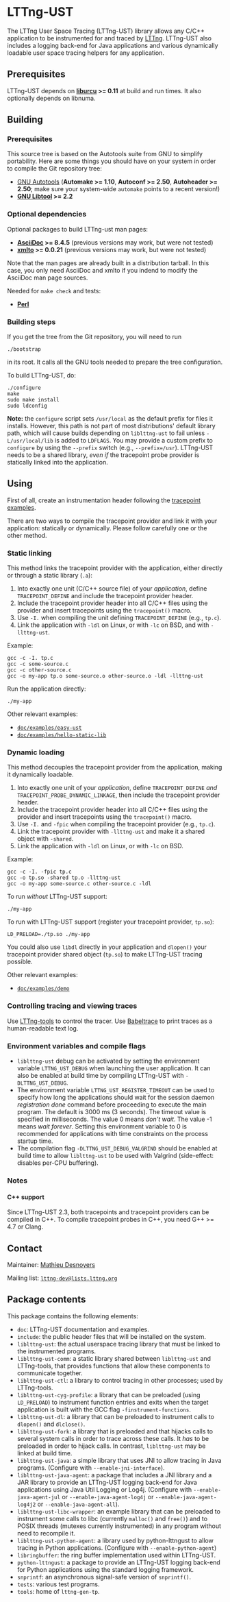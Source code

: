 LTTng-UST
=========

The LTTng User Space Tracing (LTTng-UST) library allows any C/C++
application to be instrumented for and traced by
[LTTng](http://lttng.org/). LTTng-UST also includes a logging
back-end for Java applications and various dynamically loadable
user space tracing helpers for any application.


Prerequisites
-------------

LTTng-UST depends on **[liburcu](http://liburcu.org/) >= 0.11** at build and
run times. It also optionally depends on libnuma.


Building
--------

### Prerequisites

This source tree is based on the Autotools suite from GNU to simplify
portability. Here are some things you should have on your system in order to
compile the Git repository tree:

  - [GNU Autotools](http://www.gnu.org/software/autoconf/)
    (**Automake >= 1.10**, **Autoconf >= 2.50**,
    **Autoheader >= 2.50**;
    make sure your system-wide `automake` points to a recent version!)
  - **[GNU Libtool](https://www.gnu.org/software/libtool/) >= 2.2**


### Optional dependencies

Optional packages to build LTTng-ust man pages:

  - **[AsciiDoc](http://www.methods.co.nz/asciidoc/) >= 8.4.5**
    (previous versions may work, but were not tested)
  - **[xmlto](https://fedorahosted.org/xmlto/) >= 0.0.21** (previous
    versions may work, but were not tested)

Note that the man pages are already built in a distribution tarball.
In this case, you only need AsciiDoc and xmlto if you indend to modify
the AsciiDoc man page sources.

Needed for `make check` and tests:

  - **[Perl](https://www.perl.org/)**


### Building steps

If you get the tree from the Git repository, you will need to run

    ./bootstrap

in its root. It calls all the GNU tools needed to prepare the tree
configuration.

To build LTTng-UST, do:

    ./configure
    make
    sudo make install
    sudo ldconfig

**Note:** the `configure` script sets `/usr/local` as the default prefix for
files it installs. However, this path is not part of most distributions'
default library path, which will cause builds depending on `liblttng-ust`
to fail unless `-L/usr/local/lib` is added to `LDFLAGS`. You may provide a
custom prefix to `configure` by using the `--prefix` switch
(e.g., `--prefix=/usr`). LTTng-UST needs to be a shared library, _even if_
the tracepoint probe provider is statically linked into the application.


Using
-----

First of all, create an instrumentation header following the
[tracepoint examples](doc/examples).

There are two ways to compile the tracepoint provider and link it with
your application: statically or dynamically. Please follow carefully one
or the other method.


### Static linking

This method links the tracepoint provider with the application,
either directly or through a static library (`.a`):

  1. Into exactly one unit (C/C++ source file) of your _application_,
     define `TRACEPOINT_DEFINE` and include the tracepoint provider
     header.
  2. Include the tracepoint provider header into all C/C++ files using
     the provider and insert tracepoints using the `tracepoint()` macro.
  3. Use `-I.` when compiling the unit defining `TRACEPOINT_DEFINE`
     (e.g., `tp.c`).
  4. Link the application with `-ldl` on Linux, or with `-lc` on BSD,
     and with `-llttng-ust`.

Example:

    gcc -c -I. tp.c
    gcc -c some-source.c
    gcc -c other-source.c
    gcc -o my-app tp.o some-source.o other-source.o -ldl -llttng-ust

Run the application directly:

    ./my-app

Other relevant examples:

  - [`doc/examples/easy-ust`](doc/examples/easy-ust)
  - [`doc/examples/hello-static-lib`](doc/examples/hello-static-lib)


### Dynamic loading

This method decouples the tracepoint provider from the application,
making it dynamically loadable.

  1. Into exactly one unit of your _application_, define
     `TRACEPOINT_DEFINE` _and_ `TRACEPOINT_PROBE_DYNAMIC_LINKAGE`,
     then include the tracepoint provider header.
  2. Include the tracepoint provider header into all C/C++ files using
     the provider and insert tracepoints using the `tracepoint()` macro.
  3. Use `-I.` and `-fpic` when compiling the tracepoint provider
     (e.g., `tp.c`).
  4. Link the tracepoint provider with `-llttng-ust` and make it a
     shared object with `-shared`.
  5. Link the application with `-ldl` on Linux, or with `-lc` on BSD.

Example:

    gcc -c -I. -fpic tp.c
    gcc -o tp.so -shared tp.o -llttng-ust
    gcc -o my-app some-source.c other-source.c -ldl

To run _without_ LTTng-UST support:

    ./my-app

To run with LTTng-UST support (register your tracepoint provider,
`tp.so`):

    LD_PRELOAD=./tp.so ./my-app

You could also use `libdl` directly in your application and `dlopen()`
your tracepoint provider shared object (`tp.so`) to make LTTng-UST
tracing possible.

Other relevant examples:

  - [`doc/examples/demo`](doc/examples/demo)


### Controlling tracing and viewing traces

Use [LTTng-tools](https://lttng.org/download) to control the tracer.
Use [Babeltrace](https://lttng.org/babeltrace) to print traces as a
human-readable text log.


### Environment variables and compile flags

  - `liblttng-ust` debug can be activated by setting the environment
    variable `LTTNG_UST_DEBUG` when launching the user application. It
    can also be enabled at build time by compiling LTTng-UST with
    `-DLTTNG_UST_DEBUG`.
  - The environment variable `LTTNG_UST_REGISTER_TIMEOUT` can be used to
    specify how long the applications should wait for the session
    daemon  _registration done_ command before proceeding to execute the
    main program. The default is 3000 ms (3 seconds). The timeout value
    is specified in milliseconds. The value 0 means _don't wait_. The
    value -1 means _wait forever_. Setting this environment variable to 0
    is recommended for applications with time constraints on the process
    startup time.
  - The compilation flag `-DLTTNG_UST_DEBUG_VALGRIND` should be enabled
    at build time to allow `liblttng-ust` to be used with Valgrind
    (side-effect: disables per-CPU buffering).


### Notes

#### C++ support

Since LTTng-UST 2.3, both tracepoints and tracepoint providers can be
compiled in C++. To compile tracepoint probes in C++, you need
G++ >= 4.7 or Clang.


Contact
-------

Maintainer: [Mathieu Desnoyers](mailto:mathieu.desnoyers@efficios.com)

Mailing list: [`lttng-dev@lists.lttng.org`](https://lttng.org/cgi-bin/mailman/listinfo/lttng-dev)


Package contents
----------------

This package contains the following elements:

  - `doc`: LTTng-UST documentation and examples.
  - `include`: the public header files that will be installed on the
    system.
  - `liblttng-ust`: the actual userspace tracing library that must be
    linked to the instrumented programs.
  - `liblttng-ust-comm`: a static library shared between `liblttng-ust`
    and LTTng-tools, that provides functions that allow these components
    to communicate together.
  - `liblttng-ust-ctl`: a library to control tracing in other processes;
     used by LTTng-tools.
  - `liblttng-ust-cyg-profile`: a library that can be preloaded (using
    `LD_PRELOAD`) to instrument function entries and exits when the target
    application is built with the GCC flag `-finstrument-functions`.
  - `liblttng-ust-dl`: a library that can be preloaded to instrument
    calls to `dlopen()` and `dlclose()`.
  - `liblttng-ust-fork`: a library that is preloaded and that hijacks
    calls to several system calls in order to trace across these calls.
    It _has_ to be preloaded in order to hijack calls. In contrast,
    `liblttng-ust` may be linked at build time.
  - `liblttng-ust-java`: a simple library that uses JNI to allow tracing
    in Java programs. (Configure with `--enable-jni-interface`).
  - `liblttng-ust-java-agent`: a package that includes a JNI library and a
    JAR library to provide an LTTng-UST logging back-end for Java
    applications using Java Util Logging or Log4j. (Configure with
    `--enable-java-agent-jul` or `--enable-java-agent-log4j` or
    `--enable-java-agent-log4j2` or `--enable-java-agent-all`).
  - `liblttng-ust-libc-wrapper`: an example library that can be
    preloaded to instrument some calls to libc (currently `malloc()` and
    `free()`) and to POSIX threads (mutexes currently instrumented) in
    any program without need to recompile it.
  - `liblttng-ust-python-agent`: a library used by python-lttngust to allow
    tracing in Python applications. (Configure with `--enable-python-agent`)
  - `libringbuffer`: the ring buffer implementation used within LTTng-UST.
  - `python-lttngust`: a package to provide an LTTng-UST logging back-end
    for Python applications using the standard logging framework.
  - `snprintf`: an asynchronous signal-safe version of `snprintf()`.
  - `tests`: various test programs.
  - `tools`: home of `lttng-gen-tp`.

